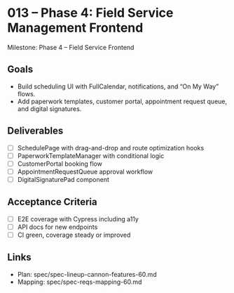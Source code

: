 # 013 – Phase 4: Field Service Management Frontend

Milestone: Phase 4 – Field Service Frontend

## Goals
- Build scheduling UI with FullCalendar, notifications, and “On My Way” flows.
- Add paperwork templates, customer portal, appointment request queue, and digital signatures.

## Deliverables
- [ ] SchedulePage with drag-and-drop and route optimization hooks
- [ ] PaperworkTemplateManager with conditional logic
- [ ] CustomerPortal booking flow
- [ ] AppointmentRequestQueue approval workflow
- [ ] DigitalSignaturePad component

## Acceptance Criteria
- [ ] E2E coverage with Cypress including a11y
- [ ] API docs for new endpoints
- [ ] CI green, coverage steady or improved

## Links
- Plan: spec/spec-lineup-cannon-features-60.md
- Mapping: spec/spec-reqs-mapping-60.md
